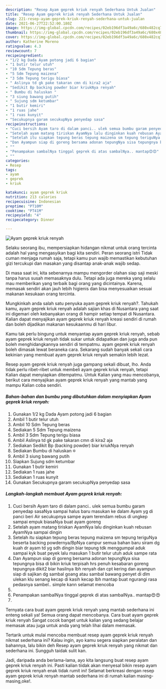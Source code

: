 ```yaml
---
description: "Resep Ayam geprek kriuk renyah Sederhana Untuk Jualan"
title: "Resep Ayam geprek kriuk renyah Sederhana Untuk Jualan"
slug: 221-resep-ayam-geprek-kriuk-renyah-sederhana-untuk-jualan
date: 2021-06-27T22:52:00.180Z
image: https://img-global.cpcdn.com/recipes/02eb196df3a49a6c/680x482cq70/ayam-geprek-kriuk-renyah-foto-resep-utama.jpg
thumbnail: https://img-global.cpcdn.com/recipes/02eb196df3a49a6c/680x482cq70/ayam-geprek-kriuk-renyah-foto-resep-utama.jpg
cover: https://img-global.cpcdn.com/recipes/02eb196df3a49a6c/680x482cq70/ayam-geprek-kriuk-renyah-foto-resep-utama.jpg
author: Katherine Moreno
ratingvalue: 4.3
reviewcount: 7
recipeingredient:
- "1/2 kg Dada Ayam potong jadi 6 bagian"
- "1 butir telur utuh"
- "10 Sdm Tepung beras"
- "5 Sdm Tepung maizena"
- "3 Sdm Tepung terigu biasa"
- " Aslinya td gk pake takaran cmn di kira2 aja"
- "Sedikit Bp backing powder biar kriukNya renyah"
- " Bumbu di haluskan "
- "3 siung bawang putih"
- " Sujung sdm ketumbar"
- "1 butir kemiri"
- "1 ruas jahe"
- "1 ruas kunyit"
- "Secukupnya garam secukupNya penyedap sasa"
recipeinstructions:
- "Cuci bersih Ayam taro di dalam panci.. ulek semua bumbu garam penyedap sasaNya sampai halus baru masukan ke dalam Ayam yg di panci beri Air secukupnya sampe ayam terendam rebus di ungkep sampai empuk biasaNya buat ayam goreng"
- "Setelah ayam matang tiriskan AyamNya lalu dinginkan kuah rebusan AyamNya sampai dingin"
- "Setelah itu siapkan tepung beras tepung maizena sm tepung teriguNya beserta backing powdernya/BpNya campur semua bahan baru siram dg kuah dr ayam td yg sdh dingin biar tepung tdk menggumpal aduk sampai kyk buat peyek lalu masukan 1 butir telur utuh aduk sampe rata"
- "Dan Ayampun siap di goreng bersama adonan tepungNya sisa tepungnya bisa di bikin kriuk terpisah hrs penuh kesabaran goreng tepungnya dikit2 biar hasilnya lbh renyah dan cpt kering dan ayampun siap di sajikan dg sambal goang atau sambal bawang penyet di dlm ulekan klu senang kecap di kasih kecap lbh mantap buat ngurangi rasa pedasnya sambel.. simple kann selamat mencoba"
- ""
- "Penampakan sambalNya tinggal geprek di atas sambalNya.. mantap😍😍"
- ""
categories:
- Resep
tags:
- ayam
- geprek
- kriuk

katakunci: ayam geprek kriuk 
nutrition: 213 calories
recipecuisine: Indonesian
preptime: "PT10M"
cooktime: "PT41M"
recipeyield: "4"
recipecategory: Dinner

---
```



![Ayam geprek kriuk renyah](https://img-global.cpcdn.com/recipes/02eb196df3a49a6c/680x482cq70/ayam-geprek-kriuk-renyah-foto-resep-utama.jpg)

Selaku seorang ibu, mempersiapkan hidangan nikmat untuk orang tercinta adalah hal yang mengasyikan bagi kita sendiri. Peran seorang istri Tidak cuman menjaga rumah saja, tetapi kamu pun wajib memastikan kebutuhan gizi tercukupi dan masakan yang disantap anak-anak wajib sedap.

Di masa  saat ini, kita sebenarnya mampu mengorder olahan siap saji meski tanpa harus susah memasaknya dulu. Tetapi ada juga mereka yang selalu mau memberikan yang terbaik bagi orang yang dicintainya. Karena, memasak sendiri akan jauh lebih higienis dan bisa menyesuaikan sesuai makanan kesukaan orang tercinta. 



Mungkinkah anda salah satu penyuka ayam geprek kriuk renyah?. Tahukah kamu, ayam geprek kriuk renyah adalah sajian khas di Nusantara yang saat ini digemari oleh kebanyakan orang di hampir setiap tempat di Nusantara. Kalian dapat menyajikan ayam geprek kriuk renyah kreasi sendiri di rumah dan boleh dijadikan makanan kesukaanmu di hari libur.

Kamu tak perlu bingung untuk menyantap ayam geprek kriuk renyah, sebab ayam geprek kriuk renyah tidak sukar untuk didapatkan dan juga anda pun boleh menghidangkannya sendiri di tempatmu. ayam geprek kriuk renyah boleh dimasak lewat beraneka cara. Sekarang sudah banyak sekali cara kekinian yang membuat ayam geprek kriuk renyah semakin lebih lezat.

Resep ayam geprek kriuk renyah juga gampang sekali dibuat, lho. Anda tidak perlu ribet-ribet untuk membeli ayam geprek kriuk renyah, tetapi Kalian dapat menyiapkan ditempatmu. Untuk Kalian yang mau mencobanya, berikut cara menyajikan ayam geprek kriuk renyah yang mantab yang mampu Kalian coba sendiri.

<!--inarticleads1-->

##### Bahan-bahan dan bumbu yang dibutuhkan dalam menyiapkan Ayam geprek kriuk renyah:

1. Gunakan 1/2 kg Dada Ayam potong jadi 6 bagian
1. Ambil 1 butir telur utuh
1. Ambil 10 Sdm Tepung beras
1. Sediakan 5 Sdm Tepung maizena
1. Ambil 3 Sdm Tepung terigu biasa
1. Ambil  Aslinya td gk pake takaran cmn di kira2 aja
1. Sediakan Sedikit Bp (backing powder) biar kriukNya renyah
1. Sediakan  Bumbu di haluskan 🔯
1. Ambil 3 siung bawang putih
1. Siapkan  Sujung sdm ketumbar
1. Gunakan 1 butir kemiri
1. Sediakan 1 ruas jahe
1. Sediakan 1 ruas kunyit
1. Gunakan Secukupnya garam secukupNya penyedap sasa




<!--inarticleads2-->

##### Langkah-langkah membuat Ayam geprek kriuk renyah:

1. Cuci bersih Ayam taro di dalam panci.. ulek semua bumbu garam penyedap sasaNya sampai halus baru masukan ke dalam Ayam yg di panci beri Air secukupnya sampe ayam terendam rebus di ungkep sampai empuk biasaNya buat ayam goreng
1. Setelah ayam matang tiriskan AyamNya lalu dinginkan kuah rebusan AyamNya sampai dingin
1. Setelah itu siapkan tepung beras tepung maizena sm tepung teriguNya beserta backing powdernya/BpNya campur semua bahan baru siram dg kuah dr ayam td yg sdh dingin biar tepung tdk menggumpal aduk sampai kyk buat peyek lalu masukan 1 butir telur utuh aduk sampe rata
1. Dan Ayampun siap di goreng bersama adonan tepungNya sisa tepungnya bisa di bikin kriuk terpisah hrs penuh kesabaran goreng tepungnya dikit2 biar hasilnya lbh renyah dan cpt kering dan ayampun siap di sajikan dg sambal goang atau sambal bawang penyet di dlm ulekan klu senang kecap di kasih kecap lbh mantap buat ngurangi rasa pedasnya sambel.. simple kann selamat mencoba
1. 
1. Penampakan sambalNya tinggal geprek di atas sambalNya.. mantap😍😍
1. 




Ternyata cara buat ayam geprek kriuk renyah yang mantab sederhana ini enteng sekali ya! Semua orang dapat mencobanya. Cara buat ayam geprek kriuk renyah Sangat cocok banget untuk kalian yang sedang belajar memasak atau juga untuk anda yang telah lihai dalam memasak.

Tertarik untuk mulai mencoba membuat resep ayam geprek kriuk renyah nikmat sederhana ini? Kalau ingin, ayo kamu segera siapkan peralatan dan bahannya, lalu bikin deh Resep ayam geprek kriuk renyah yang nikmat dan sederhana ini. Sungguh taidak sulit kan. 

Jadi, daripada anda berlama-lama, ayo kita langsung buat resep ayam geprek kriuk renyah ini. Pasti kalian tiidak akan menyesal bikin resep ayam geprek kriuk renyah enak tidak rumit ini! Selamat berkreasi dengan resep ayam geprek kriuk renyah mantab sederhana ini di rumah kalian masing-masing,oke!.

